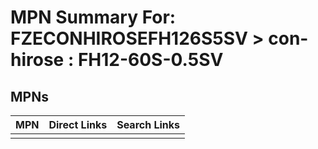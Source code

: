 



# MPN Summary For: FZECONHIROSEFH126S5SV > con-hirose : FH12-60S-0.5SV

## MPNs
  

|MPN|Direct Links|Search Links|
| :--- | :--- | :--- |
||||
